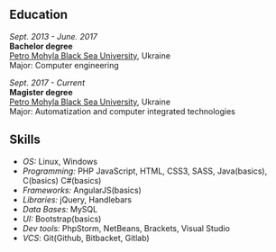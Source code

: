 ## Education
*Sept. 2013 - June. 2017*  
**Bachelor degree**  
[Petro Mohyla Black Sea University](https://chdu.edu.ua/), Ukraine  
Major: Computer engineering

*Sept. 2017 - Current*  
**Magister degree**  
[Petro Mohyla Black Sea University](https://chdu.edu.ua/), Ukraine  
Major: Automatization and computer integrated technologies

## Skills
* *OS:* Linux, Windows
* *Programming:* PHP JavaScript, HTML, CSS3, SASS, Java(basics), C(basics) C#(basics)
* *Frameworks:* AngularJS(basics)
* *Libraries:* jQuery, Handlebars
* *Data Bases:* MySQL
* *UI:* Bootstrap(basics)
* *Dev tools:* PhpStorm, NetBeans, Brackets, Visual Studio
* *VCS*: Git(Github, Bitbacket, Gitlab)


